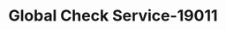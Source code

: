 ---
f_zip-code: 92020
f_state-code: CA
title: Global Check Service-19011
f_phone: 619-593-5970
f_city-only: El Cajon
f_address: 266 South Magnolia Avenue Suite 201 El Cajon
f_location-unique-id: '19011'
slug: global-check-service-19011
updated-on: '2024-05-30T13:46:58.046Z'
created-on: '2024-05-30T13:36:59.803Z'
published-on: '2024-05-30T13:54:32.469Z'
f_city-state: cms/city/el-cajon-ca.md
f_company: cms/company/global-check-service.md
f_state: cms/state/california.md
layout: '[payday-loan].html'
tags: payday-loan
---